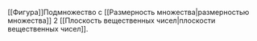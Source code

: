 [[Фигура]]Подмножество с [[Размерность множества|размерностью множества]] 2 [[Плоскость вещественных чисел|плоскости вещественных чисел]].